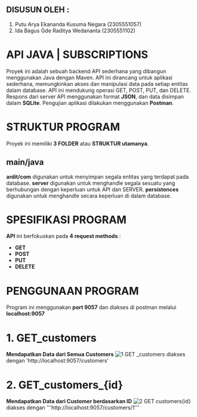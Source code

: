## DISUSUN OLEH : 
1. Putu Arya Ekananda Kusuma Negara (2305551057)
2. Ida Bagus Gde Raditya Wedananta (2305551102)
# API JAVA | SUBSCRIPTIONS
Proyek ini adalah sebuah backend API sederhana yang dibangun menggunakan Java dengan Maven. API ini dirancang untuk aplikasi sederhana, memungkinkan akses dan manipulasi data pada setiap entitas dalam database. API ini mendukung operasi GET, POST, PUT, dan DELETE. Respons dari server API menggunakan format **JSON**, dan data disimpan dalam **SQLite**. Pengujian aplikasi dilakukan menggunakan **Postman**.

# STRUKTUR PROGRAM
Proyek ini memiliki **3 FOLDER** atau **STRUKTUR utamanya**.
## main/java
**ardit/com**
digunakan untuk menyimpan segala entitas yang terdapat pada database.
**server**
digunakan untuk menghandle segala sesuatu yang berhubungan dengan keperluan untuk API dan SERVER.
**persistences**
digunakan untuk menghandle secara keperluan di dalam database.

# SPESIFIKASI PROGRAM
**API** ini berfokuskan pada **4 request methods** : 
- **GET**
- **POST**
- **PUT**
- **DELETE**

# PENGGUNAAN PROGRAM
Program ini menggunakan **port 9057** dan diakses di postman melalui **localhost:9057**

# 1. GET_customers
**Mendapatkan Data dari Semua Customers**
![1 GET _customers](https://github.com/gusaditt/Tugas-2-PBO/assets/147296239/25e71a2c-4826-4248-8a40-f71ba770a5b2)
diakses dengan 'http://localhost:9057/customers'

# 2. GET_customers_{id}
**Mendapatkan Data dari Customer berdasarkan ID**
![2 GET _customers_{id}](https://github.com/gusaditt/Tugas-1-PBO/assets/147296239/2eadfa64-1685-46e4-aa37-6e245f4483d4)
diakses dengan '''http://localhost:9057/customers/1'''

